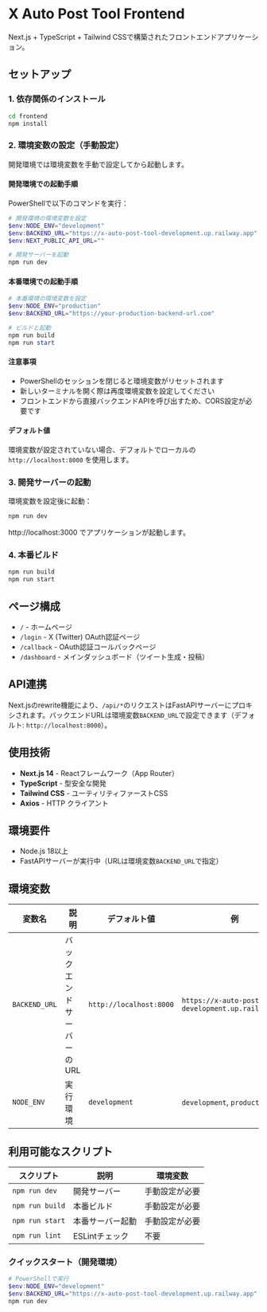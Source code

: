 # X Auto Post Tool Frontend

Next.js + TypeScript + Tailwind CSSで構築されたフロントエンドアプリケーション。

## セットアップ

### 1. 依存関係のインストール

```bash
cd frontend
npm install
```

### 2. 環境変数の設定（手動設定）

開発環境では環境変数を手動で設定してから起動します。

#### 開発環境での起動手順

PowerShellで以下のコマンドを実行：

```powershell
# 開発環境の環境変数を設定
$env:NODE_ENV="development"
$env:BACKEND_URL="https://x-auto-post-tool-development.up.railway.app"
$env:NEXT_PUBLIC_API_URL=""

# 開発サーバーを起動
npm run dev
```

#### 本番環境での起動手順

```powershell
# 本番環境の環境変数を設定
$env:NODE_ENV="production"
$env:BACKEND_URL="https://your-production-backend-url.com"

# ビルドと起動
npm run build
npm run start
```

#### 注意事項

- PowerShellのセッションを閉じると環境変数がリセットされます
- 新しいターミナルを開く際は再度環境変数を設定してください
- フロントエンドから直接バックエンドAPIを呼び出すため、CORS設定が必要です

#### デフォルト値

環境変数が設定されていない場合、デフォルトでローカルの `http://localhost:8000` を使用します。

### 3. 開発サーバーの起動

環境変数を設定後に起動：

```bash
npm run dev
```

http://localhost:3000 でアプリケーションが起動します。

### 4. 本番ビルド

```bash
npm run build
npm run start
```

## ページ構成

- `/` - ホームページ
- `/login` - X (Twitter) OAuth認証ページ
- `/callback` - OAuth認証コールバックページ
- `/dashboard` - メインダッシュボード（ツイート生成・投稿）

## API連携

Next.jsのrewrite機能により、`/api/*`のリクエストはFastAPIサーバーにプロキシされます。バックエンドURLは環境変数`BACKEND_URL`で設定できます（デフォルト: `http://localhost:8000`）。

## 使用技術

- **Next.js 14** - Reactフレームワーク（App Router）
- **TypeScript** - 型安全な開発
- **Tailwind CSS** - ユーティリティファーストCSS
- **Axios** - HTTP クライアント

## 環境要件

- Node.js 18以上
- FastAPIサーバーが実行中（URLは環境変数`BACKEND_URL`で指定）

## 環境変数

| 変数名 | 説明 | デフォルト値 | 例 |
|--------|------|-------------|-----|
| `BACKEND_URL` | バックエンドサーバーのURL | `http://localhost:8000` | `https://x-auto-post-tool-development.up.railway.app` |
| `NODE_ENV` | 実行環境 | `development` | `development`, `production` |

## 利用可能なスクリプト

| スクリプト | 説明 | 環境変数 |
|------------|------|----------|
| `npm run dev` | 開発サーバー | 手動設定が必要 |
| `npm run build` | 本番ビルド | 手動設定が必要 |
| `npm run start` | 本番サーバー起動 | 手動設定が必要 |
| `npm run lint` | ESLintチェック | 不要 |

### クイックスタート（開発環境）

```powershell
# PowerShellで実行
$env:NODE_ENV="development"
$env:BACKEND_URL="https://x-auto-post-tool-development.up.railway.app"
npm run dev
``` 